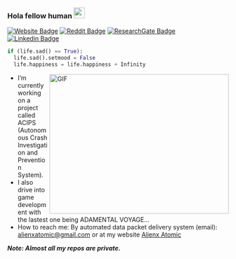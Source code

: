 ### Hola fellow human  <img src="https://media.giphy.com/media/hvRJCLFzcasrR4ia7z/giphy.gif" width="25">


[![Website Badge](https://img.shields.io/badge/Website-3b5998?style=for-the-badge&logo=google-chrome&logoColor=white)](https://alienx-atomic.xyz/)
[![Reddit Badge](https://img.shields.io/badge/Reddit-FF4500?style=for-the-badge&logo=reddit&logoColor=white)](https://www.reddit.com/user/The_Aroson)
[![ResearchGate Badge](https://img.shields.io/badge/ResearchGate-2ed9b9?style=for-the-badge&logo=researchgate&logoColor=white)](https://www.researchgate.net/profile/Alex-Gijo)
[![Linkedin Badge](https://img.shields.io/badge/-LinkedIn-0e76a8?style=for-the-badge&logo=Linkedin&logoColor=white)](https://www.linkedin.com/in/alex-gijo)

```python
if (life.sad() == True):
  life.sad().setmood = False
  life.happiness = life.happiness + Infinity
```




<img align="right" alt="GIF" src="https://i.pinimg.com/originals/e4/26/70/e426702edf874b181aced1e2fa5c6cde.gif" width="408" height="318"/>

- I’m currently working on a project called ACIPS (Autonomous Crash Investigation and Prevention System).
- I also drive into game development with the lastest one being ADAMENTAL VOYAGE...
- How to reach me: By automated data packet delivery system (email): alienxatomic@gmail.com or at my website [Alienx Atomic](http://alienxatomic.ml/)

***Note: Almost all my repos are private.***



<!--**Aroson1/Aroson1** is a ✨ _special_ ✨ repository because its `README.md` (this file) appears on your GitHub profile.-->
